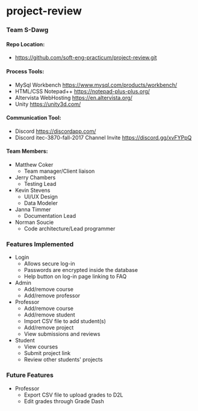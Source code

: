 # project-review

### Team S-Dawg

#### Repo Location:
* https://github.com/soft-eng-practicum/project-review.git

#### Process Tools: 
* MySql Workbench https://www.mysql.com/products/workbench/
* HTML/CSS Notepad++ https://notepad-plus-plus.org/
* Altervista WebHosting https://en.altervista.org/
* Unity https://unity3d.com/

#### Communication Tool:
* Discord https://discordapp.com/
* Discord itec-3870-fall-2017 Channel Invite https://discord.gg/xvFYPpQ

#### Team Members:
* Matthew Coker
	* Team manager/Client liaison
* Jerry Chambers
	* Testing Lead
* Kevin Stevens
	* UI/UX Design
	* Data Modeler
* Janna Timmer
	* Documentation Lead
* Norman Soucie
	* Code architecture/Lead programmer

### Features Implemented
* Login
	* Allows secure log-in
	* Passwords are encrypted inside the database
	* Help button on log-in page linking to FAQ
* Admin
	* Add/remove course
	* Add/remove professor
* Professor
	* Add/remove course
	* Add/remove student
	* Import CSV file to add student(s)
	* Add/remove project
	* View submissions and reviews
* Student
	* View courses
	* Submit project link
	* Review other students' projects
	
### Future Features
* Professor
	* Export CSV file to upload grades to D2L
	* Edit grades through Grade Dash